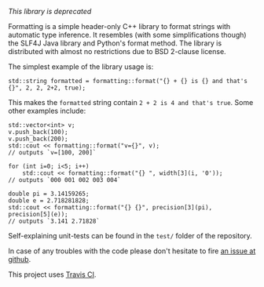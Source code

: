 *This library is deprecated*

Formatting is a simple header-only C++ library to format strings with
automatic type inference. It resembles (with some simplifications though) 
the SLF4J Java library and Python's format method. The library is distributed
with almost no restrictions due to BSD 2-clause license.

The simplest example of the library usage is:

	std::string formatted = formatting::format("{} + {} is {} and that's {}", 2, 2, 2+2, true);

This makes the `formatted` string contain `2 + 2 is 4 and that's true`. Some other examples include:

	std::vector<int> v;
	v.push_back(100);
	v.push_back(200);
	std::cout << formatting::format("v={}", v); 
	// outputs `v=[100, 200]`

	for (int i=0; i<5; i++)
		std::cout << formatting::format("{} ", width[3](i, '0'));
	// outputs `000 001 002 003 004`

	double pi = 3.14159265;
	double e = 2.718281828;
	std::cout << formatting::format("{} {}", precision[3](pi), precision[5](e));
	// outputs `3.141 2.71828`

Self-explaining unit-tests can be found in the `test/` folder of the repository.

In case of any troubles with the code please don't hesitate to fire 
[an issue at github](https://github.com/lisitsyn/formatting/issues/new).

This project uses [Travis CI](https://travis-ci.org/lisitsyn/formatting).
